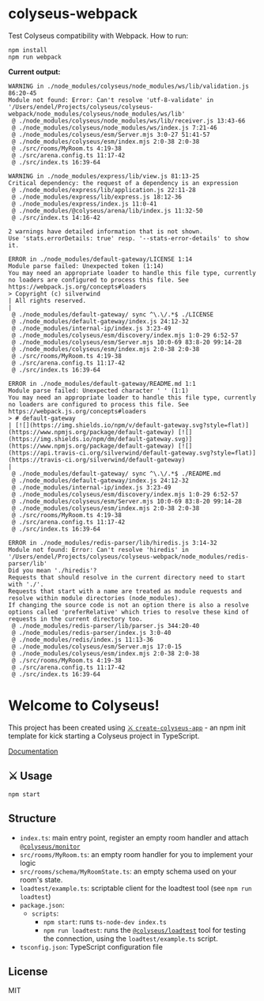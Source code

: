 # colyseus-webpack 

Test Colyseus compatibility with Webpack. How to run:

```
npm install
npm run webpack
```

**Current output:**

```
WARNING in ./node_modules/colyseus/node_modules/ws/lib/validation.js 86:20-45
Module not found: Error: Can't resolve 'utf-8-validate' in '/Users/endel/Projects/colyseus/colyseus-webpack/node_modules/colyseus/node_modules/ws/lib'
 @ ./node_modules/colyseus/node_modules/ws/lib/receiver.js 13:43-66
 @ ./node_modules/colyseus/node_modules/ws/index.js 7:21-46
 @ ./node_modules/colyseus/esm/Server.mjs 3:0-27 51:41-57
 @ ./node_modules/colyseus/esm/index.mjs 2:0-38 2:0-38
 @ ./src/rooms/MyRoom.ts 4:19-38
 @ ./src/arena.config.ts 11:17-42
 @ ./src/index.ts 16:39-64

WARNING in ./node_modules/express/lib/view.js 81:13-25
Critical dependency: the request of a dependency is an expression
 @ ./node_modules/express/lib/application.js 22:11-28
 @ ./node_modules/express/lib/express.js 18:12-36
 @ ./node_modules/express/index.js 11:0-41
 @ ./node_modules/@colyseus/arena/lib/index.js 11:32-50
 @ ./src/index.ts 14:16-42

2 warnings have detailed information that is not shown.
Use 'stats.errorDetails: true' resp. '--stats-error-details' to show it.

ERROR in ./node_modules/default-gateway/LICENSE 1:14
Module parse failed: Unexpected token (1:14)
You may need an appropriate loader to handle this file type, currently no loaders are configured to process this file. See https://webpack.js.org/concepts#loaders
> Copyright (c) silverwind
| All rights reserved.
|
 @ ./node_modules/default-gateway/ sync ^\.\/.*$ ./LICENSE
 @ ./node_modules/default-gateway/index.js 24:12-32
 @ ./node_modules/internal-ip/index.js 3:23-49
 @ ./node_modules/colyseus/esm/discovery/index.mjs 1:0-29 6:52-57
 @ ./node_modules/colyseus/esm/Server.mjs 10:0-69 83:8-20 99:14-28
 @ ./node_modules/colyseus/esm/index.mjs 2:0-38 2:0-38
 @ ./src/rooms/MyRoom.ts 4:19-38
 @ ./src/arena.config.ts 11:17-42
 @ ./src/index.ts 16:39-64

ERROR in ./node_modules/default-gateway/README.md 1:1
Module parse failed: Unexpected character ' ' (1:1)
You may need an appropriate loader to handle this file type, currently no loaders are configured to process this file. See https://webpack.js.org/concepts#loaders
> # default-gateway
| [![](https://img.shields.io/npm/v/default-gateway.svg?style=flat)](https://www.npmjs.org/package/default-gateway) [![](https://img.shields.io/npm/dm/default-gateway.svg)](https://www.npmjs.org/package/default-gateway) [![](https://api.travis-ci.org/silverwind/default-gateway.svg?style=flat)](https://travis-ci.org/silverwind/default-gateway)
|
 @ ./node_modules/default-gateway/ sync ^\.\/.*$ ./README.md
 @ ./node_modules/default-gateway/index.js 24:12-32
 @ ./node_modules/internal-ip/index.js 3:23-49
 @ ./node_modules/colyseus/esm/discovery/index.mjs 1:0-29 6:52-57
 @ ./node_modules/colyseus/esm/Server.mjs 10:0-69 83:8-20 99:14-28
 @ ./node_modules/colyseus/esm/index.mjs 2:0-38 2:0-38
 @ ./src/rooms/MyRoom.ts 4:19-38
 @ ./src/arena.config.ts 11:17-42
 @ ./src/index.ts 16:39-64

ERROR in ./node_modules/redis-parser/lib/hiredis.js 3:14-32
Module not found: Error: Can't resolve 'hiredis' in '/Users/endel/Projects/colyseus/colyseus-webpack/node_modules/redis-parser/lib'
Did you mean './hiredis'?
Requests that should resolve in the current directory need to start with './'.
Requests that start with a name are treated as module requests and resolve within module directories (node_modules).
If changing the source code is not an option there is also a resolve options called 'preferRelative' which tries to resolve these kind of requests in the current directory too.
 @ ./node_modules/redis-parser/lib/parser.js 344:20-40
 @ ./node_modules/redis-parser/index.js 3:0-40
 @ ./node_modules/redis/index.js 11:13-36
 @ ./node_modules/colyseus/esm/Server.mjs 17:0-15
 @ ./node_modules/colyseus/esm/index.mjs 2:0-38 2:0-38
 @ ./src/rooms/MyRoom.ts 4:19-38
 @ ./src/arena.config.ts 11:17-42
 @ ./src/index.ts 16:39-64
```

# Welcome to Colyseus!

This project has been created using [⚔️ `create-colyseus-app`](https://github.com/colyseus/create-colyseus-app/) - an npm init template for kick starting a Colyseus project in TypeScript.

[Documentation](http://docs.colyseus.io/)

## :crossed_swords: Usage

```
npm start
```

## Structure

- `index.ts`: main entry point, register an empty room handler and attach [`@colyseus/monitor`](https://github.com/colyseus/colyseus-monitor)
- `src/rooms/MyRoom.ts`: an empty room handler for you to implement your logic
- `src/rooms/schema/MyRoomState.ts`: an empty schema used on your room's state.
- `loadtest/example.ts`: scriptable client for the loadtest tool (see `npm run loadtest`)
- `package.json`:
    - `scripts`:
        - `npm start`: runs `ts-node-dev index.ts`
        - `npm run loadtest`: runs the [`@colyseus/loadtest`](https://github.com/colyseus/colyseus-loadtest/) tool for testing the connection, using the `loadtest/example.ts` script.
- `tsconfig.json`: TypeScript configuration file


## License

MIT
